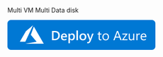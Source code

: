 
Multi VM Multi Data disk

[![Deploy To Azure](https://raw.githubusercontent.com/Azure/azure-quickstart-templates/master/1-CONTRIBUTION-GUIDE/images/deploytoazure.svg?sanitize=true)](https://portal.azure.com/#create/Microsoft.Template/uri/https%3A%2F%2Fraw.githubusercontent.com%2Ffedela%2FAzure-Templates%2Fblob%2F1bad1b115f34042f83431164e79458311ae6def2%2fMulti%20VM%20Multi%20Data%20disk%2fWindowsVirtualMachine.json)
